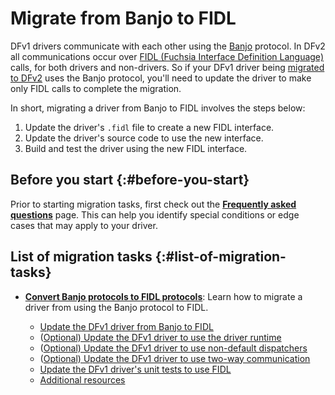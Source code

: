 # Migrate from Banjo to FIDL

DFv1 drivers communicate with each other using the [Banjo][banjo]
protocol. In DFv2 all communications occur over
[FIDL (Fuchsia Interface Definition Language)][fidl] calls,
for both drivers and non-drivers. So if your DFv1 driver being
[migrated to DFv2][migrate-from-dfv1-to-dfv2] uses the Banjo
protocol, you'll need to update the driver to make only FIDL calls
to complete the migration.

In short, migrating a driver from Banjo to FIDL involves the
steps below:

1. Update the driver's `.fidl` file to create a new FIDL interface.
2. Update the driver's source code to use the new interface.
3. Build and test the driver using the new FIDL interface.

## Before you start {:#before-you-start}

Prior to starting migration tasks, first check out the
[**Frequently asked questions**][faq] page. This can help you identify
special conditions or edge cases that may apply to your driver.

## List of migration tasks {:#list-of-migration-tasks}

- [**Convert Banjo protocols to FIDL protocols**][convert-banjo-to-fidl]:
  Learn how to migrate a driver from using the Banjo protocol to FIDL.

  - [Update the DFv1 driver from Banjo to FIDL][update-banjo-to-fidl]
  - ([Optional) Update the DFv1 driver to use the driver runtime][update-driver-runtime]
  - ([Optional) Update the DFv1 driver to use non-default dispatchers][update-non-default-dispatchers]
  - ([Optional) Update the DFv1 driver to use two-way communication][update-two-way-communication]
  - [Update the DFv1 driver's unit tests to use FIDL][update-unit-tests]
  - [Additional resources][additional-resources]

<!-- Reference links -->

[banjo]: /docs/development/drivers/concepts/device_driver_model/banjo.md
[fidl]: /docs/concepts/fidl/overview.md
[migrate-from-dfv1-to-dfv2]: /docs/development/drivers/migration/migrate-from-dfv1-to-dfv2/overview.md
[faq]: /docs/development/drivers/migration/migrate-from-banjo-to-fidl/faq.md
[update-banjo-to-fidl]: convert-banjo-protocols-to-fidl-protocols.md#update-the-dfv1-driver-from-banjo-to-fidl
[update-driver-runtime]: convert-banjo-protocols-to-fidl-protocols.md#update-the-dfv1-driver-to-use-the-driver-runtime
[update-non-default-dispatchers]: convert-banjo-protocols-to-fidl-protocols.md#update-the-dfv1-driver-to-use-non-default-dispatchers
[update-two-way-communication]: convert-banjo-protocols-to-fidl-protocols.md#update-the-dfv1-driver-to-use-two-way-communication
[update-unit-tests]: convert-banjo-protocols-to-fidl-protocols.md#update-the-dfv1-drivers-unit-tests-to-use-fidl
[additional-resources]: convert-banjo-protocols-to-fidl-protocols.md#additional-resources
[convert-banjo-to-fidl]: convert-banjo-protocols-to-fidl-protocols.md


